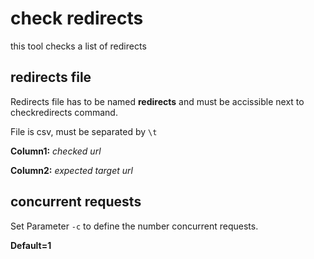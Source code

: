 # check redirects

this tool checks a list of redirects


## redirects file
Redirects file has to be named **redirects** and must be accissible next to checkredirects command.

File is csv, must be separated by ```\t```

**Column1:** *checked url*

**Column2:** *expected target url*


## concurrent requests
Set Parameter ```-c``` to define the number concurrent requests.

**Default=1**
